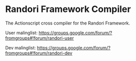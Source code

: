 Randori Framework Compiler
=============

The Actionscript cross compiler for the Randori Framework.

User malinglist: https://groups.google.com/forum/?fromgroups#!forum/randori-user

Dev malinglist: https://groups.google.com/forum/?fromgroups#!forum/randori-dev
